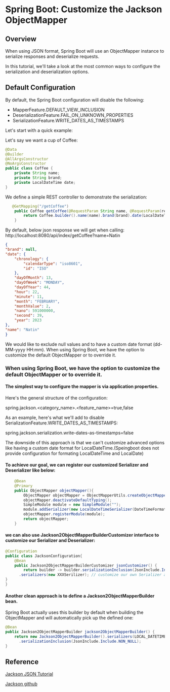 # Spring Boot: Customize the Jackson ObjectMapper

## Overview
When using JSON format, Spring Boot will use an ObjectMapper instance to serialize responses and deserialize requests.

In this tutorial, we'll take a look at the most common ways to configure the serialization and deserialization options.

## Default Configuration
By default, the Spring Boot configuration will disable the following:

* MapperFeature.DEFAULT_VIEW_INCLUSION
* DeserializationFeature.FAIL_ON_UNKNOWN_PROPERTIES
* SerializationFeature.WRITE_DATES_AS_TIMESTAMPS

Let's start with a quick example:

Let's say we want a cup of Coffee:

``` java
@Data
@Builder
@AllArgsConstructor
@NoArgsConstructor
public class Coffee {
    private String name;
    private String brand;
    private LocalDateTime date;
}
```

We define a simple REST controller to demonstrate the serialization:

```java
   @GetMapping("/getCoffee")
    public Coffee getCoffee(@RequestParam String name, @RequestParam(required = false) String brand){
        return Coffee.builder().name(name).brand(brand).date(LocalDateTime.now()).build();
    }
```

By default, below json response we will get when calling: http://localhost:8080/api/index/getCoffee?name=Natin

```json
{
"brand": null,
"date": {
	"chronology": {
		"calendarType": "iso8601",
		"id": "ISO"
	},
	"dayOfMonth": 13,
	"dayOfWeek": "MONDAY",
	"dayOfYear": 44,
	"hour": 22,
	"minute": 11,
	"month": "FEBRUARY",
	"monthValue": 2,
	"nano": 591000000,
	"second": 39,
	"year": 2023
},
"name": "Natin"
}
```
We would like to exclude null values and to have a custom date format (dd-MM-yyyy HH:mm). 
When using Spring Boot, we have the option to customize the default ObjectMapper or to override it.

### When using Spring Boot, we have the option to customize the default ObjectMapper or to override it.

#### The simplest way to configure the mapper is via application properties.
Here's the general structure of the configuration:

spring.jackson.<category_name>.<feature_name>=true,false

As an example, here's what we'll add to disable SerializationFeature.WRITE_DATES_AS_TIMESTAMPS:

spring.jackson.serialization.write-dates-as-timestamps=false

The downside of this approach is that we can't customize advanced options like having a custom date format for LocalDateTime.(Speingboot does not provide configuration for formating LocalDateTime and LocalDate)

#### To achieve our goal, we can register our customized Serializer and Deserializer like below:

```java
    @Bean
    @Primary
    public ObjectMapper objectMapper(){
        ObjectMapper objectMapper = ObjectMapperUtils.createObjectMapper();
        objectMapper.deactivateDefaultTyping();
        SimpleModule module = new SimpleModule("");
        module.addSerializer(new LocalDateTimeSerializer(DateTimeFormatter.ofPattern("yyyy-MM-dd HH:mm:ss")));
        objectMapper.registerModule(module);
        return objectMapper;
    }
```

#### we can also use Jackson2ObjectMapperBuilderCustomizer interface to customize our Serializer and Deserializer:

``` java
@Configuration
public class JacksonConfiguration{
    @Bean
    public Jackson2ObjectMapperBuilderCustomizer jsonCustomizer() {
        return builder -> builder.serializationInclusion(JsonInclude.Include.NON_NULL)
      .serializers(new XXXSerilizer); // customize our own Serializer and Deserializer, we will introduce this latter 
}
}

```

#### Another clean approach is to define a Jackson2ObjectMapperBuilder bean.

Spring Boot actually uses this builder by default when building the ObjectMapper and will automatically pick up the defined one:

``` java
@Bean
public Jackson2ObjectMapperBuilder jackson2ObjectMapperBuilder() {
    return new Jackson2ObjectMapperBuilder().serializers(LOCAL_DATETIME_SERIALIZER)
      .serializationInclusion(JsonInclude.Include.NON_NULL);
}
```

## Reference 

[Jackson JSON Tutorial](https://www.baeldung.com/jackson)

[Jackson github](https://github.com/FasterXML/jackson)
